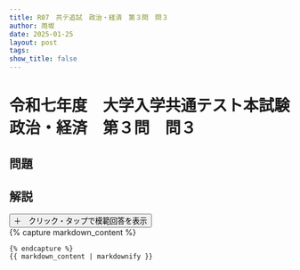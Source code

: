 ```yaml
---
title: R07　共テ追試　政治・経済　第３問　問３
author: 雨坂
date: 2025-01-25
layout: post
tags: 
show_title: false
---
```

  
# 令和七年度　大学入学共通テスト本試験　政治・経済　第３問　問３  
  
## 問題  

  
## 解説  
<div class="collapsible">
  <button class="collapsible-button">＋　クリック・タップで模範回答を表示</button>
  <div class="collapsible-content">
    {% capture markdown_content %}

    {% endcapture %}
    {{ markdown_content | markdownify }}
  </div>
</div>